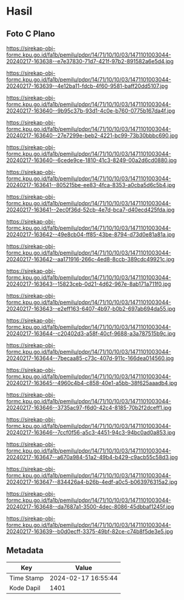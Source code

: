 # Hasil

## Foto C Plano

https://sirekap-obj-formc.kpu.go.id/fa1b/pemilu/pdpr/14/71/10/10/03/1471101003044-20240217-163638--e7e37830-71d7-421f-97b2-891582a6e5d4.jpg

https://sirekap-obj-formc.kpu.go.id/fa1b/pemilu/pdpr/14/71/10/10/03/1471101003044-20240217-163639--4e12ba11-fdcb-4f60-9581-baff20dd5107.jpg

https://sirekap-obj-formc.kpu.go.id/fa1b/pemilu/pdpr/14/71/10/10/03/1471101003044-20240217-163640--9b95c37b-93d1-4c0e-b760-0775b167da4f.jpg

https://sirekap-obj-formc.kpu.go.id/fa1b/pemilu/pdpr/14/71/10/10/03/1471101003044-20240217-163640--27e7299e-beb2-4221-bc99-73b30bbbc690.jpg

https://sirekap-obj-formc.kpu.go.id/fa1b/pemilu/pdpr/14/71/10/10/03/1471101003044-20240217-163640--6cede9ce-1810-41c3-8249-00a2d6cd0880.jpg

https://sirekap-obj-formc.kpu.go.id/fa1b/pemilu/pdpr/14/71/10/10/03/1471101003044-20240217-163641--805215be-ee83-4fca-8353-a0cba5d6c5b4.jpg

https://sirekap-obj-formc.kpu.go.id/fa1b/pemilu/pdpr/14/71/10/10/03/1471101003044-20240217-163641--2ec0f36d-52cb-4e7d-bca7-d40ecd425fda.jpg

https://sirekap-obj-formc.kpu.go.id/fa1b/pemilu/pdpr/14/71/10/10/03/1471101003044-20240217-163642--49e8cb04-ff85-43be-8794-d73d0e81a81a.jpg

https://sirekap-obj-formc.kpu.go.id/fa1b/pemilu/pdpr/14/71/10/10/03/1471101003044-20240217-163642--aa171916-266c-4ed8-8ccb-389cdc49921c.jpg

https://sirekap-obj-formc.kpu.go.id/fa1b/pemilu/pdpr/14/71/10/10/03/1471101003044-20240217-163643--15823ceb-0d21-4d62-967e-8ab171a711f0.jpg

https://sirekap-obj-formc.kpu.go.id/fa1b/pemilu/pdpr/14/71/10/10/03/1471101003044-20240217-163643--e2eff163-6407-4b97-b0b2-697ab694da55.jpg

https://sirekap-obj-formc.kpu.go.id/fa1b/pemilu/pdpr/14/71/10/10/03/1471101003044-20240217-163644--c20402d3-a58f-40cf-9688-a3a787515b9c.jpg

https://sirekap-obj-formc.kpu.go.id/fa1b/pemilu/pdpr/14/71/10/10/03/1471101003044-20240217-163644--7becaa85-c73c-407d-911c-166dea014560.jpg

https://sirekap-obj-formc.kpu.go.id/fa1b/pemilu/pdpr/14/71/10/10/03/1471101003044-20240217-163645--4960c4b4-c858-40e1-a5bb-38f625aaadb4.jpg

https://sirekap-obj-formc.kpu.go.id/fa1b/pemilu/pdpr/14/71/10/10/03/1471101003044-20240217-163646--3735ac97-f6d0-42c4-8185-70b2f2dceff1.jpg

https://sirekap-obj-formc.kpu.go.id/fa1b/pemilu/pdpr/14/71/10/10/03/1471101003044-20240217-163646--7ccf0f56-a5c3-4451-94c3-94bc0ad0a853.jpg

https://sirekap-obj-formc.kpu.go.id/fa1b/pemilu/pdpr/14/71/10/10/03/1471101003044-20240217-163647--a670a984-51a2-49b4-b429-c9acb55c58d3.jpg

https://sirekap-obj-formc.kpu.go.id/fa1b/pemilu/pdpr/14/71/10/10/03/1471101003044-20240217-163647--834426a4-b26b-4edf-a0c5-b063976315a2.jpg

https://sirekap-obj-formc.kpu.go.id/fa1b/pemilu/pdpr/14/71/10/10/03/1471101003044-20240217-163648--da7687a1-3500-4dec-8086-45dbbaf1245f.jpg

https://sirekap-obj-formc.kpu.go.id/fa1b/pemilu/pdpr/14/71/10/10/03/1471101003044-20240217-163639--b0d0ecff-3375-49bf-82ce-c74b8f5de3e5.jpg


## Metadata

| Key        | Value               |
| ---------- | ------------------- |
| Time Stamp | 2024-02-17 16:55:44 |
| Kode Dapil | 1401                |




